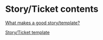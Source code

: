 # Story/Ticket contents

[What makes a good story/template?](https://github.com/MaraBlaga/Story-Ticket-template/blob/master/ReadMe%20Files/what-makes-a-good-story.md)

[Story/Ticket template](https://github.com/MaraBlaga/Story-Ticket-template/blob/master/ReadMe%20Files/story-template.md)

